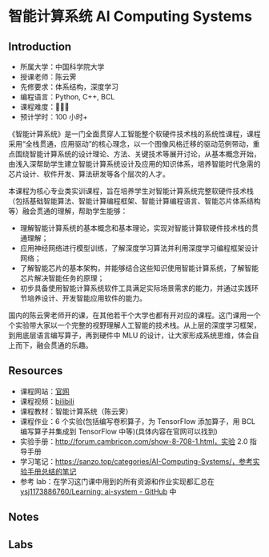 # 智能计算系统 AI Computing Systems

## Introduction

- 所属大学：中国科学院大学
- 授课老师：陈云霁
- 先修要求：体系结构，深度学习
- 编程语言：Python, C++, BCL
- 课程难度：🌟🌟🌟
- 预计学时：100 小时+

《智能计算系统》是一门全面贯穿人工智能整个软硬件技术栈的系统性课程，课程采用“全栈贯通，应用驱动”的核心理念，以一个图像风格迁移的驱动范例带动，重点围绕智能计算系统的设计理论、方法、关键技术等展开讨论，从基本概念开始，由浅入深帮助学生建立智能计算系统设计及应用的知识体系，培养智能时代急需的芯片设计、软件开发、算法研发等各个层次的人才。

本课程为核心专业类实训课程，旨在培养学生对智能计算系统完整软硬件技术栈（包括基础智能算法、智能计算编程框架、智能计算编程语言、智能芯片体系结构等）融会贯通的理解，帮助学生能够：

- 理解智能计算系统的基本概念和基本理论，实现对智能计算软硬件技术栈的贯通理解；
- 应用神经网络进行模型训练，了解深度学习算法并利用深度学习编程框架设计网络；
- 了解智能芯片的基本架构，并能够结合这些知识使用智能计算系统，了解智能芯片解决智能任务的原理；
- 初步具备使用智能计算系统软件工具满足实际场景需求的能力，并通过实践环节培养设计、开发智能应用软件的能力。

国内的陈云霁老师开的课，在其他若干个大学也都有开对应的课程。这门课用一个个实验带大家以一个完整的视野理解人工智能的技术栈。从上层的深度学习框架，到用底层语言编写算子，再到硬件中 MLU 的设计，让大家形成系统思维，体会自上而下，融会贯通的乐趣。

## Resources

- 课程网站：[官网](https://novel.ict.ac.cn/aics/)
- 课程视频：[bilibili](https://space.bilibili.com/494117284)
- 课程教材：智能计算系统（陈云霁）
- 课程作业：6 个实验(包括编写卷积算子，为 TensorFlow 添加算子，用 BCL 编写算子并集成到 TensorFlow 中等)(具体内容在官网可以找到)
- 实验手册：http://forum.cambricon.com/show-8-708-1.html，实验 2.0 指导手册
- 学习笔记：https://sanzo.top/categories/AI-Computing-Systems/，参考实验手册总结的笔记
- 参考 lab：在学习这门课中用到的所有资源和作业实现都汇总在 [ysj1173886760/Learning: ai-system - GitHub](https://github.com/ysj1173886760/Learning/tree/master/ai-system) 中

## Notes



## Labs

